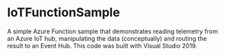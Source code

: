 # IoTFunctionSample
A simple Azure Function sample that demonstrates reading telemetry from an Azure IoT hub, manipulating the data (conceptually) and routing the result to an Event Hub. This code was built with Visual Studio 2019.
